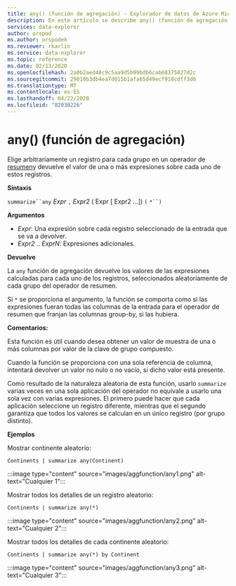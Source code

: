 ```yaml
---
title: any() (función de agregación) - Explorador de datos de Azure Microsoft Docs
description: En este artículo se describe any() (función de agregación) en Azure Data Explorer.
services: data-explorer
author: orspod
ms.author: orspodek
ms.reviewer: rkarlin
ms.service: data-explorer
ms.topic: reference
ms.date: 02/13/2020
ms.openlocfilehash: 2a0b2aed48c9c5aa9d5b99bdb6cab68375827d2c
ms.sourcegitcommit: 29018b3db4ea7d015b1afa65d49ecf918cdff3d6
ms.translationtype: MT
ms.contentlocale: es-ES
ms.lasthandoff: 04/22/2020
ms.locfileid: "82030226"
---
```

# <a name="any-aggregation-function"></a>any() (función de agregación)

Elige arbitrariamente un registro para cada grupo en un operador de [resumen](summarizeoperator.md)y devuelve el valor de una o más expresiones sobre cada uno de estos registros.

**Sintaxis**

`summarize``any` *Expr* `,` *Expr2* ( Expr [ Expr2 ...]) `(` `*``)`

**Argumentos**

* *Expr*: Una expresión sobre cada registro seleccionado de la entrada que se va a devolver.
* *Expr2* .. *ExprN*: Expresiones adicionales.

**Devuelve**

La `any` función de agregación devuelve los valores de las expresiones calculadas para cada uno de los registros, seleccionados aleatoriamente de cada grupo del operador de resumen.

Si `*` se proporciona el argumento, la función se comporta como si las expresiones fueran todas las columnas de la entrada para el operador de resumen que franjan las columnas group-by, si las hubiera.

**Comentarios:**

Esta función es útil cuando desea obtener un valor de muestra de una o más columnas por valor de la clave de grupo compuesto.

Cuando la función se proporciona con una sola referencia de columna, intentará devolver un valor no nulo o no vacío, si dicho valor está presente.

Como resultado de la naturaleza aleatoria de esta función, usarlo `summarize` varias veces en una sola aplicación del operador no equivale a usarlo una sola vez con varias expresiones. El primero puede hacer que cada aplicación seleccione un registro diferente, mientras que el segundo garantiza que todos los valores se calculan en un único registro (por grupo distinto).

**Ejemplos**

Mostrar continente aleatorio:

```kusto
Continents | summarize any(Continent)
```

:::image type="content" source="images/aggfunction/any1.png" alt-text="Cualquier 1":::

Mostrar todos los detalles de un registro aleatorio:

```kusto
Continents | summarize any(*)
```

:::image type="content" source="images/aggfunction/any2.png" alt-text="Cualquier 2":::

Mostrar todos los detalles de cada continente aleatorio:

```kusto
Continents | summarize any(*) by Continent
```

:::image type="content" source="images/aggfunction/any3.png" alt-text="Cualquier 3":::
